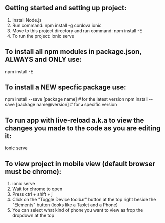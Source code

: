 ## Getting started and setting up project:
1. Install Node.js
2. Run command:
    npm install -g cordova ionic
3. Move to this project directory and run command:
    npm install -E
4. To run the project:
    ionic serve


## To install all npm modules in package.json, ALWAYS and ONLY use:
npm install -E


## To install a NEW specfic package use:
npm install --save [package name]           # for the latest version
npm install --save [package name@version]   # for a specific version


## To run app with live-reload a.k.a to view the changes you made to the code as you are editing it:
ionic serve


## To view project in mobile view (default browser must be chrome):
1. ionic serve
2. Wait for chrome to open
3. Press ctrl + shift + j
4. Click on the "Toggle Device toolbar" button at the top right beside the "Elements" button (looks like a Tablet and a Phone)
5. You can select what kind of phone you want to view as frop the dropdown at the top
